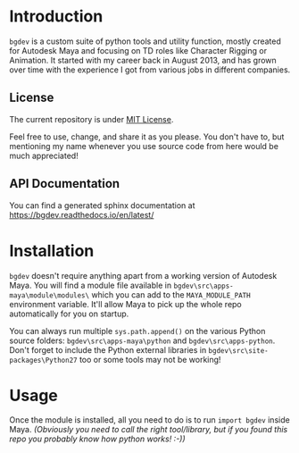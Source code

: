 # Introduction

`bgdev` is a custom suite of python tools and utility function, mostly created for Autodesk Maya and focusing on TD roles like Character Rigging or Animation.
It started with my career back in August 2013, and has grown over time with the experience I got from various jobs in different companies.

## License

The current repository is under [MIT License](LICENSE).

Feel free to use, change, and share it as you please.
You don't have to, but mentioning my name whenever you use source code from here would be much appreciated!

## API Documentation

You can find a generated sphinx documentation at <https://bgdev.readthedocs.io/en/latest/>

# Installation

`bgdev` doesn't require anything apart from a working version of Autodesk Maya.
You will find a module file available in `bgdev\src\apps-maya\module\modules\` which you can add to the `MAYA_MODULE_PATH` environment variable.
It'll allow Maya to pick up the whole repo automatically for you on startup.

You can always run multiple `sys.path.append()` on the various Python source folders: `bgdev\src\apps-maya\python` and `bgdev\src\apps-python`.
Don't forget to include the Python external libraries in `bgdev\src\site-packages\Python27` too or some tools may not be working!

# Usage

Once the module is installed, all you need to do is to run `import bgdev` inside Maya.
_(Obviously you need to call the right tool/library, but if you found this repo you probably know how python works! :-))_
